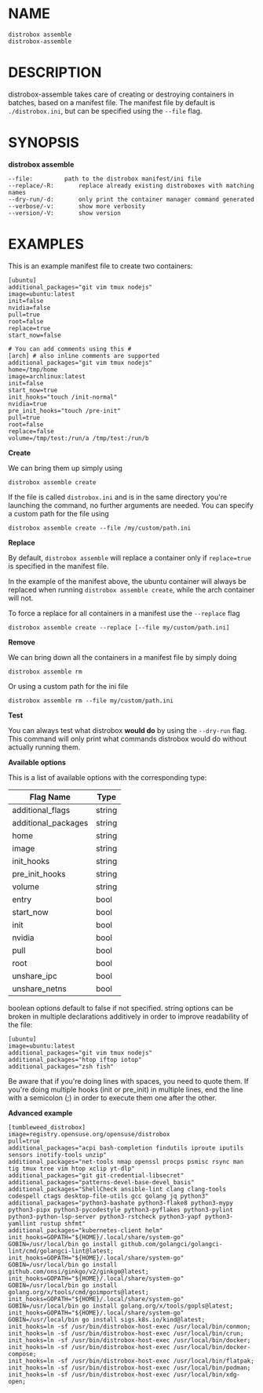 <!-- markdownlint-disable MD010 MD036 -->
# NAME

	distrobox assemble
	distrobox-assemble

# DESCRIPTION

distrobox-assemble takes care of creating or destroying containers in batches,
based on a manifest file.
The manifest file by default is `./distrobox.ini`, but can be specified using the
`--file` flag.

# SYNOPSIS

**distrobox assemble**

	--file:			path to the distrobox manifest/ini file
	--replace/-R:		replace already existing distroboxes with matching names
	--dry-run/-d:		only print the container manager command generated
	--verbose/-v:		show more verbosity
	--version/-V:		show version

# EXAMPLES

This is an example manifest file to create two containers:

	[ubuntu]
	additional_packages="git vim tmux nodejs"
	image=ubuntu:latest
	init=false
	nvidia=false
	pull=true
	root=false
	replace=true
	start_now=false

	# You can add comments using this #
	[arch] # also inline comments are supported
	additional_packages="git vim tmux nodejs"
	home=/tmp/home
	image=archlinux:latest
	init=false
	start_now=true
	init_hooks="touch /init-normal"
	nvidia=true
	pre_init_hooks="touch /pre-init"
	pull=true
	root=false
	replace=false
	volume=/tmp/test:/run/a /tmp/test:/run/b

**Create**

We can bring them up simply using

	distrobox assemble create

If the file is called `distrobox.ini` and is in the same directory you're launching
the command, no further arguments are needed.
You can specify a custom path for the file using

	distrobox assemble create --file /my/custom/path.ini

**Replace**

By default, `distrobox assemble` will replace a container only if `replace=true`
is specified in the manifest file.

In the example of the manifest above, the ubuntu container will always be replaced
when running `distrobox assemble create`, while the arch container will not.

To force a replace for all containers in a manifest use the `--replace` flag

	distrobox assemble create --replace [--file my/custom/path.ini]

**Remove**

We can bring down all the containers in a manifest file by simply doing

	distrobox assemble rm

Or using a custom path for the ini file

	distrobox assemble rm --file my/custom/path.ini

**Test**

You can always test what distrobox **would do** by using the `--dry-run` flag.
This command will only print what commands distrobox would do without actually
running them.

**Available options**

This is a list of available options with the corresponding type:

| Flag Name | Type |
| - | - |
| additional_flags | string
| additional_packages | string
| home | string
| image | string
| init_hooks | string
| pre_init_hooks | string
| volume | string
| entry | bool
| start_now | bool
| init | bool
| nvidia | bool
| pull | bool
| root | bool
| unshare_ipc | bool
| unshare_netns | bool

boolean options default to false if not specified.
string options can be broken in multiple declarations additively in order to improve
readability of the file:

	[ubuntu]
	image=ubuntu:latest
	additional_packages="git vim tmux nodejs"
	additional_packages="htop iftop iotop"
	additional_packages="zsh fish"

Be aware that if you're doing lines with spaces, you need to quote them.
If you're doing multiple hooks (init or pre_init) in multiple lines, end the line with a semicolon (;)
in order to execute them one after the other.

**Advanced example**

	[tumbleweed_distrobox]
	image=registry.opensuse.org/opensuse/distrobox
	pull=true
	additional_packages="acpi bash-completion findutils iproute iputils sensors inotify-tools unzip"
	additional_packages="net-tools nmap openssl procps psmisc rsync man tig tmux tree vim htop xclip yt-dlp"
	additional_packages="git git-credential-libsecret"
	additional_packages="patterns-devel-base-devel_basis"
	additional_packages="ShellCheck ansible-lint clang clang-tools codespell ctags desktop-file-utils gcc golang jq python3"
	additional_packages="python3-bashate python3-flake8 python3-mypy python3-pipx python3-pycodestyle python3-pyflakes python3-pylint python3-python-lsp-server python3-rstcheck python3-yapf python3-yamllint rustup shfmt"
	additional_packages="kubernetes-client helm"
	init_hooks=GOPATH="${HOME}/.local/share/system-go" GOBIN=/usr/local/bin go install github.com/golangci/golangci-lint/cmd/golangci-lint@latest;
	init_hooks=GOPATH="${HOME}/.local/share/system-go" GOBIN=/usr/local/bin go install github.com/onsi/ginkgo/v2/ginkgo@latest;
	init_hooks=GOPATH="${HOME}/.local/share/system-go" GOBIN=/usr/local/bin go install golang.org/x/tools/cmd/goimports@latest;
	init_hooks=GOPATH="${HOME}/.local/share/system-go" GOBIN=/usr/local/bin go install golang.org/x/tools/gopls@latest;
	init_hooks=GOPATH="${HOME}/.local/share/system-go" GOBIN=/usr/local/bin go install sigs.k8s.io/kind@latest;
	init_hooks=ln -sf /usr/bin/distrobox-host-exec /usr/local/bin/conmon;
	init_hooks=ln -sf /usr/bin/distrobox-host-exec /usr/local/bin/crun;
	init_hooks=ln -sf /usr/bin/distrobox-host-exec /usr/local/bin/docker;
	init_hooks=ln -sf /usr/bin/distrobox-host-exec /usr/local/bin/docker-compose;
	init_hooks=ln -sf /usr/bin/distrobox-host-exec /usr/local/bin/flatpak;
	init_hooks=ln -sf /usr/bin/distrobox-host-exec /usr/local/bin/podman;
	init_hooks=ln -sf /usr/bin/distrobox-host-exec /usr/local/bin/xdg-open;
